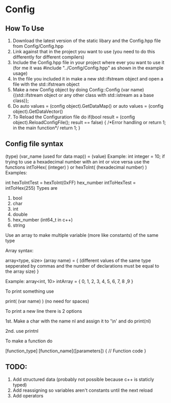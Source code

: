 # Config
## How To Use
1. Download the latest version of the static libary and the Config.hpp file from Config/Config.hpp
2. Link against that in the project you want to use (you need to do this differently for different compilers)
3. Include the Config.hpp file in your project where ever you want to use it (for me it was #include "../Config/Config.hpp" as shown in the example usage)
4. In the file you included it in make a new std::ifstream object and open a file with the std::ifstream object
5. Make a new Config object by doing Config::Config (var name){(std::ifstream object or any other class with std::istream as a base class)};
6. Do auto values = (config object).GetDataMap() or auto values = (config object).GetDataVector()
7. To Reload the Configuration file do if(bool result = (config object).ReloadConfigFile(); result == false) { /\*Error handling or return 1; in the main function\*/ return 1; }
## Config file syntax
(type) (var_name (used for data map)) = (value)
Example:
int integer = 10;
if trying to use a hexadecimal number with an int or vice versa use the functions intToHex( (integer) ) or hexToInt( (hexadecimal number) )
Examples:

int hexToIntTest = hexToInt(0xFF)
hex_number intToHexTest = intToHex(255)
Types are
1. bool
2. char
3. int
4. double
5. hex_number (int64_t in c++)
6. string

Use an array to make multiple variable (more like constants) of the same type

Array syntax:

array<type, size> (array name) = { (different values of the same type sepperated by commas and the number of declarations must be equal to the array size) }

Example:
array<int, 10> intArray = { 0, 1, 2, 3, 4, 5, 6, 7, 8 ,9 }


To print something use

print( (var name) ) (no need for spaces)

To print a new line there is 2 options

1st. Make a char with the name nl and assign it to '\n' and do print(nl)

2nd. use printnl

To make a function do

\[function_type\] \[function_name\](\[parameters\])
{
  // Function code
}

## TODO:
1. Add structured data (probably not possible because c++ is staticly typed)
2. Add reassigning so variables aren't constants until the next reload
3. Add operators 
